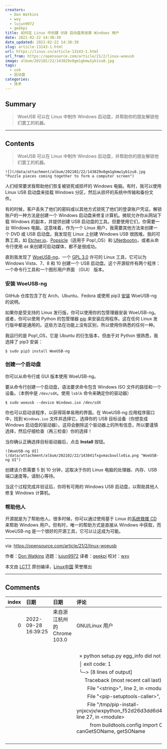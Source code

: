 ```yaml
---
creators:
  - Don Watkins
  - wxy
  - lujun9972
  - geekpi
title: 如何在 Linux 中创建 USB 启动盘来拯救 Windows 用户
date: 2021-02-22 14:38:39
date_updated: 2021-02-22 14:38:39
slug: article-13143-1.html
url: https://linux.cn/article-13143-1.html
url_from: https://opensource.com/article/21/2/linux-woeusb
image: album/202102/22/143829x0gm1gkmw1yb1zu8.jpg
tags:
  - usb
  - 启动盘
categories:
  - 技术
---
```


## Summary

> WoeUSB 可以在 Linux 中制作 Windows 启动盘，并帮助你的朋友解锁他们罢工的机器。

***

<!-- more -->

## Contents

> 
> WoeUSB 可以在 Linux 中制作 Windows 启动盘，并帮助你的朋友解锁他们罢工的机器。
> 
> 
> 

`![](/data/attachment/album/202102/22/143829x0gm1gkmw1yb1zu8.jpg "Puzzle pieces coming together to form a computer screen")`

人们经常要求我帮助他们恢复被锁死或损坏的 Windows 电脑。有时，我可以使用 Linux USB 启动盘来挂载 Windows 分区，然后从损坏的系统中传输和备份文件。

有的时候，客户丢失了他们的密码或以其他方式锁死了他们的登录账户凭证。解锁账户的一种方法是创建一个 Windows 启动盘来修复计算机。微软允许你从网站下载 Windows 的副本，并提供创建 USB 启动盘的工具。但要使用它们，你需要一台 Windows 电脑，这意味着，作为一个 Linux 用户，我需要其他方法来创建一个 DVD 或 USB 启动盘。我发现在 Linux 上创建 Windows USB 很困难。我的可靠工具，如 [Etcher.io](https://etcher.io/)、[Popsicle](https://github.com/pop-os/popsicle)（适用于 Pop!\_OS）和 [UNetbootin](https://github.com/unetbootin/unetbootin)，或者从命令行使用 `dd` 来创建可启动媒体，都不是很成功。

直到我发现了 [WoeUSB-ng](https://github.com/WoeUSB/WoeUSB-ng)，一个 [GPL 3.0](https://github.com/WoeUSB/WoeUSB-ng/blob/master/COPYING) 许可的 Linux 工具，它可以为 Windows Vista、7、8 和 10 创建一个 USB 启动盘。这个开源软件有两个程序：一个命令行工具和一个图形用户界面 （GUI） 版本。

### 安装 WoeUSB-ng

GitHub 仓库包含了在 Arch、Ubuntu、Fedora 或使用 pip3 [安装](https://github.com/WoeUSB/WoeUSB-ng#installation) WoeUSB-ng 的说明。

如果你是受支持的 Linux 发行版，你可以使用你的包管理器安装 WoeUSB-ng。或者，你可以使用 Python 的包管理器 [pip](https://opensource.com/downloads/pip-cheat-sheet) 来安装应用程序。这在任何 Linux 发行版中都是通用的。这些方法在功能上没有区别，所以使用你熟悉的任何一种。

我运行的是 Pop!\_OS，它是 Ubuntu 的衍生版本，但由于对 Python 很熟悉，我选择了 pip3 安装：

```shell
$ sudo pip3 install WoeUSB-ng
```

### 创建一个启动盘

你可以从命令行或 GUI 版本使用 WoeUSB-ng。

要从命令行创建一个启动盘，语法要求命令包含 Windows ISO 文件的路径和一个设备。（本例中是 `/dev/sdX`。使用 `lsblk` 命令来确定你的驱动器）

```shell
$ sudo woeusb --device Windows.iso /dev/sdX
```

你也可以启动该程序，以获得简单易用的界面。在 WoeUSB-ng 应用程序窗口中，找到 `Windows.iso` 文件并选择它。选择你的 USB 目标设备（你想变成 Windows 启动盘的驱动器）。这将会删除这个驱动器上的所有信息，所以要谨慎选择，然后仔细检查（再三检查）你的选择！

当你确认正确选择目标驱动器后，点击 **Install** 按钮。

`![WoeUSB-ng UI](/data/attachment/album/202102/22/143841fxgvmacbxwllx0ia.png "WoeUSB-ng UI")`

创建该介质需要 5 到 10 分钟，这取决于你的 Linux 电脑的处理器、内存、USB 端口速度等。请耐心等待。

当这个过程完成并验证后，你将有可用的 Windows USB 启动盘，以帮助其他人修复 Windows 计算机。

### 帮助他人

开源就是为了帮助他人。很多时候，你可以通过使用基于 Linux 的[系统救援 CD](https://www.system-rescue.org/) 来帮助 Windows 用户。但有时，唯一的帮助方式是直接从 Windows 中获取，而 WoeUSB-ng 是一个很好的开源工具，它可以让这成为可能。

---

via: <https://opensource.com/article/21/2/linux-woeusb>

作者：[Don Watkins](https://opensource.com/users/don-watkins) 选题：[lujun9972](https://github.com/lujun9972) 译者：[geekpi](https://github.com/geekpi) 校对：[wxy](https://github.com/wxy)

本文由 [LCTT](https://github.com/LCTT/TranslateProject) 原创编译，[Linux中国](https://linux.cn/) 荣誉推出

***

## Comments

|   index | 日期                | 日期                                       | 评论                                                                                                                                                                  |
|--------:|:--------------------|:-------------------------------------------|:----------------------------------------------------------------------------------------------------------------------------------------------------------------------|
|       0 | 2022-09-28 16:39:25 | 来自浙江杭州的 Chrome 103.0|GNU/Linux 用户 | error: subprocess-exited-with-error<br />                                                                                                                             |
|         |                     |                                            | &nbsp;&nbsp;<br />                                                                                                                                                    |
|         |                     |                                            | &nbsp;&nbsp;× python setup.py egg_info did not run successfully.<br />                                                                                                |
|         |                     |                                            | &nbsp;&nbsp;│ exit code: 1<br />                                                                                                                                      |
|         |                     |                                            | &nbsp;&nbsp;╰─&gt; [8 lines of output]<br />                                                                                                                          |
|         |                     |                                            | &nbsp; &nbsp;&nbsp; &nbsp;Traceback (most recent call last):<br />                                                                                                    |
|         |                     |                                            | &nbsp; &nbsp;&nbsp; &nbsp;&nbsp;&nbsp;File &quot;&lt;string&gt;&quot;, line 2, in &lt;module&gt;<br />                                                                |
|         |                     |                                            | &nbsp; &nbsp;&nbsp; &nbsp;&nbsp;&nbsp;File &quot;&lt;pip-setuptools-caller&gt;&quot;, line 34, in &lt;module&gt;<br />                                                |
|         |                     |                                            | &nbsp; &nbsp;&nbsp; &nbsp;&nbsp;&nbsp;File &quot;/tmp/pip-install-ynjxcvjv/wxpython_f52d26d3dd6d4a619a8c83d5805524e4/setup.py&quot;, line 27, in &lt;module&gt;<br /> |
|         |                     |                                            | &nbsp; &nbsp;&nbsp; &nbsp;&nbsp; &nbsp; from buildtools.config import Config, msg, opj, runcmd, canGetSOName, getSOName<br />                                         |
|         |                     |                                            | &nbsp; &nbsp;&nbsp; &nbsp;&nbsp;&nbsp;                                                                                                                                |
